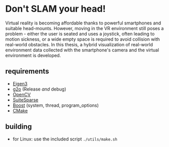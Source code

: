# Don't SLAM your head!
Virtual reality is becoming affordable thanks to powerful smartphones and
suitable head-mounts. However, moving in the VR environment still poses a
problem - either the user is seated and uses a joystick, often leading to motion
sickness, or a wide empty space is required to avoid collision with real-world
obstacles. In this thesis, a hybrid visualization of real-world environment data
collected with the smartphone's camera and the virtual environment is developed.

## requirements
- [Eigen3](http://eigen.tuxfamily.org/)
- [g2o](https://github.com/RainerKuemmerle/g2o) (Release *and* debug)
- [OpenCV](http://opencv.org/)
- [SuiteSparse](http://faculty.cse.tamu.edu/davis/suitesparse.html)
- [Boost](http://www.boost.org/) (system, thread, program_options)
- [CMake](http://www.cmake.org/)

## building
- for Linux: use the included script `./utils/make.sh`

